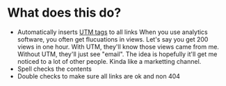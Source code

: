 # What does this do?
* Automatically inserts [UTM tags](https://ga-dev-tools.appspot.com/campaign-url-builder/) to all links
When you use analytics software, you often get flucuations in views. Let's say you get 200 views in one hour. With UTM, they'll know those views came from me. Without UTM, they'll just see "email". The idea is hopefully it'll get me noticed to a lot of other people. Kinda like a marketting channel.
* Spell checks the contents
* Double checks to make sure all links are ok and non 404
